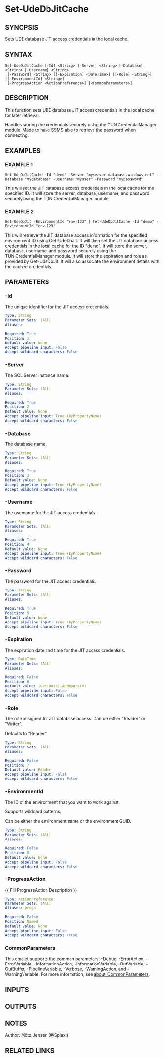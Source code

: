 ﻿---
external help file: d365bap.tools-help.xml
Module Name: d365bap.tools
online version:
schema: 2.0.0
---

# Set-UdeDbJitCache

## SYNOPSIS
Sets UDE database JIT access credentials in the local cache.

## SYNTAX

```
Set-UdeDbJitCache [-Id] <String> [-Server] <String> [-Database] <String> [-Username] <String>
 [-Password] <String> [[-Expiration] <DateTime>] [[-Role] <String>] [[-EnvironmentId] <String>]
 [-ProgressAction <ActionPreference>] [<CommonParameters>]
```

## DESCRIPTION
This function sets UDE database JIT access credentials in the local cache for later retrieval.

Handles storing the credentials securely using the TUN.CredentialManager module.
Made to have SSMS able to retrieve the password when connecting.

## EXAMPLES

### EXAMPLE 1
```
Set-UdeDbJitCache -Id "demo" -Server "myserver.database.windows.net" -Database "mydatabase" -Username "myuser" -Password "mypassword"
```

This will set the JIT database access credentials in the local cache for the specified ID.
It will store the server, database, username, and password securely using the TUN.CredentialManager module.

### EXAMPLE 2
```
Get-UdeDbJit -EnvironmentId "env-123" | Set-UdeDbJitCache -Id "demo" -EnvironmentId "env-123"
```

This will retrieve the JIT database access information for the specified environment ID using Get-UdeDbJit.
It will then set the JIT database access credentials in the local cache for the ID "demo".
It will store the server, database, username, and password securely using the TUN.CredentialManager module.
It will store the expiration and role as provided by Get-UdeDbJit.
It will also associate the environment details with the cached credentials.

## PARAMETERS

### -Id
The unique identifier for the JIT access credentials.

```yaml
Type: String
Parameter Sets: (All)
Aliases:

Required: True
Position: 1
Default value: None
Accept pipeline input: False
Accept wildcard characters: False
```

### -Server
The SQL Server instance name.

```yaml
Type: String
Parameter Sets: (All)
Aliases:

Required: True
Position: 2
Default value: None
Accept pipeline input: True (ByPropertyName)
Accept wildcard characters: False
```

### -Database
The database name.

```yaml
Type: String
Parameter Sets: (All)
Aliases:

Required: True
Position: 3
Default value: None
Accept pipeline input: True (ByPropertyName)
Accept wildcard characters: False
```

### -Username
The username for the JIT access credentials.

```yaml
Type: String
Parameter Sets: (All)
Aliases:

Required: True
Position: 4
Default value: None
Accept pipeline input: True (ByPropertyName)
Accept wildcard characters: False
```

### -Password
The password for the JIT access credentials.

```yaml
Type: String
Parameter Sets: (All)
Aliases:

Required: True
Position: 5
Default value: None
Accept pipeline input: True (ByPropertyName)
Accept wildcard characters: False
```

### -Expiration
The expiration date and time for the JIT access credentials.

```yaml
Type: DateTime
Parameter Sets: (All)
Aliases:

Required: False
Position: 6
Default value: (Get-Date).AddHours(8)
Accept pipeline input: False
Accept wildcard characters: False
```

### -Role
The role assigned for JIT database access.
Can be either "Reader" or "Writer".

Defaults to "Reader".

```yaml
Type: String
Parameter Sets: (All)
Aliases:

Required: False
Position: 7
Default value: Reader
Accept pipeline input: False
Accept wildcard characters: False
```

### -EnvironmentId
The ID of the environment that you want to work against.

Supports wildcard patterns.

Can be either the environment name or the environment GUID.

```yaml
Type: String
Parameter Sets: (All)
Aliases:

Required: False
Position: 8
Default value: None
Accept pipeline input: False
Accept wildcard characters: False
```

### -ProgressAction
{{ Fill ProgressAction Description }}

```yaml
Type: ActionPreference
Parameter Sets: (All)
Aliases: proga

Required: False
Position: Named
Default value: None
Accept pipeline input: False
Accept wildcard characters: False
```

### CommonParameters
This cmdlet supports the common parameters: -Debug, -ErrorAction, -ErrorVariable, -InformationAction, -InformationVariable, -OutVariable, -OutBuffer, -PipelineVariable, -Verbose, -WarningAction, and -WarningVariable. For more information, see [about_CommonParameters](http://go.microsoft.com/fwlink/?LinkID=113216).

## INPUTS

## OUTPUTS

## NOTES
Author: Mötz Jensen (@Splaxi)

## RELATED LINKS
